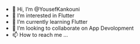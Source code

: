 - 👋 Hi, I’m @YousefKankouni
- 👀 I’m interested in Flutter
- 🌱 I’m currently learning Flutter
- 💞️ I’m looking to collaborate on App Devolopment
- 📫 How to reach me ...

<!---
YousefKankouni/YousefKankouni is a ✨ special ✨ repository because its `README.md` (this file) appears on your GitHub profile.
You can click the Preview link to take a look at your changes.
--->
